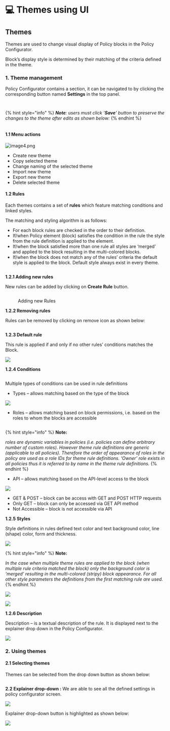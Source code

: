 # 💻 Themes using UI

## **Themes**

Themes are used to change visual display of Policy blocks in the Policy Configurator.&#x20;

Block’s display style is determined by their matching of the criteria defined in the theme.

### **1. Theme management**

Policy Configurator contains a section, it can be navigated to by clicking the corresponding button named **Settings** in the top panel.

<figure><img src="../../../.gitbook/assets/0 (5).png" alt=""><figcaption></figcaption></figure>

<figure><img src="../../../.gitbook/assets/1 (5) (1).png" alt=""><figcaption></figcaption></figure>

{% hint style="info" %}
_**Note**: users must click ‘**Save**’ button to preserve the changes to the theme after edits as shown below:_
{% endhint %}

<figure><img src="../../../.gitbook/assets/2 (5).png" alt=""><figcaption></figcaption></figure>

#### **1.1 Menu actions**

![image4.png](<../../../.gitbook/assets/3 (6).png>)

* Create new theme
* Copy selected theme
* Change naming of the selected theme
* Import new theme
* Export new theme
* Delete selected theme

#### **1.2 Rules**

Each themes contains a set of **rules** which feature matching conditions and linked styles.&#x20;

The matching and styling algorithm is as follows:

* For each block rules are checked in the order to their definition.
* If/when Policy element (block) satisfies the condition in the rule the style from the rule definition is applied to the element.
* If/when the block satisfied more than one rule all styles are ‘merged’ and applied to the block resulting in the multi-colored blocks.
* If/when the block does not match any of the rules’ criteria the default style is applied to the block. Default style always exist in every theme.

<figure><img src="../../../.gitbook/assets/4 (4).png" alt=""><figcaption></figcaption></figure>

**1.2.1 Adding new rules**

New rules can be added by clicking on **Create Rule** button.

<figure><img src="../../../.gitbook/assets/5 (4).png" alt=""><figcaption><p>Adding new Rules</p></figcaption></figure>

**1.2.2 Removing rules**

Rules can be removed by clicking on remove icon as shown below:

<figure><img src="../../../.gitbook/assets/6 (4).png" alt=""><figcaption></figcaption></figure>

**1.2.3 Default rule**

This rule is applied if and only if no other rules’ conditions matches the Block.

![](<../../../.gitbook/assets/7 (5).png>)

**1.2.4 Conditions**

<figure><img src="../../../.gitbook/assets/8 (5).png" alt=""><figcaption></figcaption></figure>

Multiple types of conditions can be used in rule definitions

* Types – allows matching based on the type of the block

![](<../../../.gitbook/assets/9 (4) (1).png>)

* Roles – allows matching based on block permissions, i.e. based on the roles to whom the blocks are accessible

<figure><img src="../../../.gitbook/assets/10 (5) (1).png" alt=""><figcaption></figcaption></figure>

{% hint style="info" %}
**Note:**

_roles are dynamic variables in policies (i.e. policies can define arbitrary number of custom roles). However theme rule definitions are generic (applicable to all policies). Therefore the order of appearance of roles in the policy are used as a role IDs for theme rule definitions. ‘Owner’ role exists in all policies thus it is referred to by name in the theme rule definitions._
{% endhint %}

* API – allows matching based on the API-level access to the block

![](<../../../.gitbook/assets/11 (6).png>)

* GET & POST – block can be access with GET and POST HTTP requests
* Only GET – block can only be accessed via GET API method
* Not Accessible – block is not accessible via API

**1.2.5 Styles**

Style definitions in rules defined text color and text background color, line (shape) color, form and thickness.

![](<../../../.gitbook/assets/12 (5).png>)

{% hint style="info" %}
**Note:**

_In the case when multiple theme rules are applied to the block (when multiple rule criteria matched the block) only the background color is ‘merged’ resulting in the multi-colored (stripy) block appearance. For all other style parameters the definitions from the first matching rule are used._
{% endhint %}

![](<../../../.gitbook/assets/13 (5).png>)

![](<../../../.gitbook/assets/14 (5).png>)

**1.2.6 Description**

Description – is a textual description of the rule. It is displayed next to the explainer drop down in the Policy Configurator.

![](<../../../.gitbook/assets/15 (4) (1).png>)

### **2. Using themes**

#### **2.1 Selecting themes**

Themes can be selected from the drop down button as shown below:

<figure><img src="../../../.gitbook/assets/16 (4) (1).png" alt=""><figcaption></figcaption></figure>

**2.2 Explainer drop-down :** We are able to see all the defined settings in policy configurator screen.

![](<../../../.gitbook/assets/17 (4).png>)

Explainer drop-down button is highlighted as shown below:

![](<../../../.gitbook/assets/18 (4).png>)
